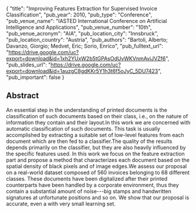{
  "title": "Improving Features Extraction for Supervised Invoice Classification",
  "pub_year": 2010,
  "pub_type": "Conference",
  "pub_venue_name": "IASTED International Conference on Artificial Intelligence and Applications",
  "pub_venue_number": "10th",
  "pub_venue_acronym": "AIA",
  "pub_location_city": "Innsbruck",
  "pub_location_country": "Austria",
  "pub_authors": "Bartoli, Alberto; Davanzo, Giorgio; Medvet, Eric; Sorio, Enrico",
  "pub_fulltext_url": "https://drive.google.com/uc?export=download&id=1xh2YUxW2b5tGPAsOdUvWKVnmAviJVZf6",
  "pub_slides_url": "https://drive.google.com/uc?export=download&id=1auzgC8gdKKr5Y1h3t6f5oJyC_5DU7423",
  "pub_important": false
}

## Abstract
An essential step in the understanding of printed documents is the classification of such documents based on their class, i.e., on the nature of information they contain and their layout.In this work we are concerned with automatic classification of such documents. This task is usually accomplished by extracting a suitable set of low-level features from each document which are then fed to a classifier.The quality of the results depends primarily on the classifier, but they are also heavily influenced by the specific features used. In this work we focus on the feature extraction part and propose a method that characterizes each document based on the spatial density of black pixels and of image edges.We assess our proposal on a real-world dataset composed of 560 invoices belonging to 68 different classes. These documents have been digitalized after their printed counterparts have been handled by a corporate environment, thus they contain a substantial amount of noise---big stamps and handwritten signatures at unfortunate positions and so on. We show that our proposal is accurate, even a with very small learning set.
